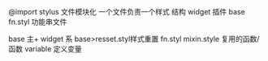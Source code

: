 @import stylus 文件模块化 一个文件负责一个样式 
结构 widget 插件 base
fn.styl 功能串文件

base 主+ widget 系
base>resset.styl样式重置 fn.styl
mixin.style  复用的函数/函数 variable 定义变量